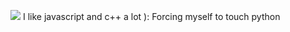 ![](https://www.gifcen.com/wp-content/uploads/2021/08/spirited-away-gif-7.gif)
I like javascript and c++ a lot ): 
Forcing myself to touch python 
